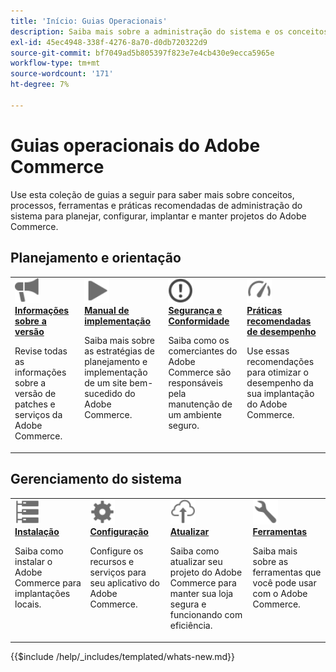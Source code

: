 ```yaml
---
title: 'Início: Guias Operacionais'
description: Saiba mais sobre a administração do sistema e os conceitos operacionais do Adobe Commerce. Navegue por guias abrangentes para planejar, configurar e manter a implantação do Commerce.
exl-id: 45ec4948-338f-4276-8a70-d0db720322d9
source-git-commit: bf7049ad5b805397f823e7e4cb430e9ecca5965e
workflow-type: tm+mt
source-wordcount: '171'
ht-degree: 7%

---
```



# Guias operacionais do Adobe Commerce

Use esta coleção de guias a seguir para saber mais sobre conceitos, processos, ferramentas e práticas recomendadas de administração do sistema para planejar, configurar, implantar e manter projetos do Adobe Commerce.

## Planejamento e orientação

<table>
<tr>
  <td valign="top">
    <a href="../release/release-notes/overview.md">
      <img alt="Informações da versão" src="../assets/icons/promote.svg" width="40"/>
    </a>
    <div>
      <a href="../release/release-notes/overview.md"><strong>Informações sobre a versão</strong></a>
      <p>Revise todas as informações sobre a versão de patches e serviços da Adobe Commerce.</p>
    </div>
  </td>
    <td valign="top">
    <a href="../implementation-playbook/overview.md">
      <img alt="Implementação" src="../assets/icons/play.svg" width="40"/>
    </a>
    <div>
      <a href="../implementation-playbook/overview.md"><strong>Manual de implementação</strong></a>
      <p>Saiba mais sobre as estratégias de planejamento e implementação de um site bem-sucedido do Adobe Commerce.</p>
    </div>
  </td>
  <td valign="top">
    <a href="../security-and-compliance/overview.md">
       <img alt="Enterprise" src="../assets/icons/alert-circle.svg" width="40"/>
    </a>
    <div>
      <a href="../security-and-compliance/overview.md"><strong>Segurança e Conformidade</strong></a>
      <p>Saiba como os comerciantes do Adobe Commerce são responsáveis pela manutenção de um ambiente seguro.</p>
    </div>
  </td>
    <td valign="top">
    <a href="../performance/overview.md">
       <img alt="Desempenho" src="../assets/icons/gauge.svg" width="40"/>
    </a>
    <div>
      <a href="../performance/overview.md"><strong>Práticas recomendadas de desempenho</strong></a>
      <p>Use essas recomendações para otimizar o desempenho da sua implantação do Adobe Commerce.</p>
    </div>
  </td>
</tr>
</table>

## Gerenciamento do sistema

<table>
<tr>
  <td valign="top">
    <a href="../installation/overview.md">
      <img alt="Instalação (no local)" src="../assets/icons/servers.svg" width="40"/>
    </a>
    <div>
      <a href="../installation/overview.md"><strong>Instalação</strong></a>
      <p>Saiba como instalar o Adobe Commerce para implantações locais.</p>
    </div>
  </td>
  <td valign="top">
    <a href="../configuration/overview.md">
      <img alt="Configuração" src="../assets/icons/settings.svg" width="40"/>
    </a>
    <div>
      <a href="../configuration/overview.md"><strong>Configuração</strong></a>
      <p>Configure os recursos e serviços para seu aplicativo do Adobe Commerce.</p>
    </div>
  </td>
  <td valign="top">
    <a href="../upgrade/overview.md">
      <img alt="Atualizar" src="../assets/icons/upload-cloud.svg" width="40"/>
    </a>
    <div>
      <a href="../upgrade/overview.md"><strong>Atualizar</strong></a>
      <p>Saiba como atualizar seu projeto do Adobe Commerce para manter sua loja segura e funcionando com eficiência.</p>
    </div>
  </td>
  <td valign="top">
    <a href="../tools/overview.md">
       <img alt="Ferramentas" src="../assets/icons/wrench.svg" width="40"/>
    </a>
    <div>
      <a href="../tools/overview.md"><strong>Ferramentas</strong></a>
      <p>Saiba mais sobre as ferramentas que você pode usar com o Adobe Commerce.</p>
    </div>
  </td>
</tr>
</table>

{{$include /help/_includes/templated/whats-new.md}}

<!-- Last updated from includes: 2025-10-10 22:22:35 -->
